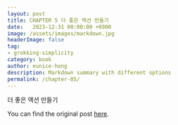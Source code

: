 ```yaml
---
layout: post
title: CHAPTER 5 더 좋은 액션 만들기
date:   2023-12-31 00:00:00 +0900
image: /assets/images/markdown.jpg
headerImage: false
tag:
- grokking-simplicity
category: book
author: eunice-hong
description: Markdown summary with different options
permalink: /chapter-05/
---
```


더 좋은 액션 만들기

You can find the original post [here](https://livebook.manning.com/book/grokking-simplicity/chapter-5/).